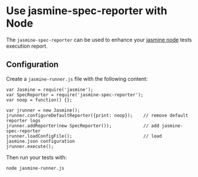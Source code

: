 Use jasmine-spec-reporter with Node
===================================
The `jasmine-spec-reporter` can be used to enhance your [jasmine node](https://github.com/jasmine/jasmine-npm) tests execution report.

## Configuration

Create a `jasmine-runner.js` file with the following content:

```node
var Jasmine = require('jasmine');
var SpecReporter = require('jasmine-spec-reporter');
var noop = function() {};

var jrunner = new Jasmine();
jrunner.configureDefaultReporter({print: noop});    // remove default reporter logs
jrunner.addReporter(new SpecReporter());            // add jasmine-spec-reporter
jrunner.loadConfigFile();                           // load jasmine.json configuration
jrunner.execute();
```

Then run your tests with:

    node jasmine-runner.js
